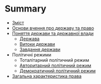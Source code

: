 # Summary

* [Зміст](README.md)
* [Основи вчення про державу та право](osnovi_vchennya_pro_derjavu_ta_pravo.md)
* [Поняття держави та державної влади](chapter1.md)
   * [Держава](derzhava.md)
   * [Витоки держави](vitoki_derzhavi.md)
   * [Завдання держави](zavdannya_derzhavi.md)
* Політичні режими
   * Тоталітарний політичний режим
   * [Авторитарний політичний режим](avtoritarnii_poltichnii_rezhim.md)
   * [Демократичний політичний режим](demokratichnii_poltichnii_rezhim.md)
* [Загальна характеристика права](zagalna_harakteristika_prava.md)

